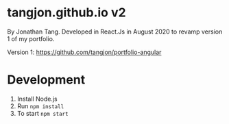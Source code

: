 # tangjon.github.io v2

By Jonathan Tang. Developed in React.Js in August 2020 to revamp version 1 of my portfolio.

Version 1: https://github.com/tangjon/portfolio-angular

# Development

1. Install Node.js
2. Run `npm install`
3. To start `npm start`
